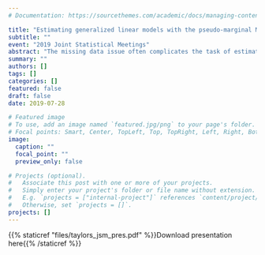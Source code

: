 ```yaml
---
# Documentation: https://sourcethemes.com/academic/docs/managing-content/

title: "Estimating generalized linear models with the pseudo-marginal Metropolis-Hastings algorithm"
subtitle: ""
event: "2019 Joint Statistical Meetings"
abstract: "The missing data issue often complicates the task of estimating generalized linear models (GLMs).  We describe why the pseudo-marginal Metropolis-Hastings algorithm, used in this setting, is an effective strategy for parameter estimation.  The flexibility of this approach allows for general priors to be put on both the missing covariates and the parameters, uses all of the available data, can easily be extended to handle a nonignorable missing-data mechanism, and is still asymptotically exact like most other Markov chain Monte Carlo techniques.  We discuss computing strategies, conduct a simulation study demonstrating how standard errors change as a function of percent missingness, and we use our approach on a 'real-world' data set to describe how a collection of variables influence the car crash outcomes."
summary: ""
authors: []
tags: []
categories: []
featured: false
draft: false
date: 2019-07-28

# Featured image
# To use, add an image named `featured.jpg/png` to your page's folder.
# Focal points: Smart, Center, TopLeft, Top, TopRight, Left, Right, BottomLeft, Bottom, BottomRight.
image:
  caption: ""
  focal_point: ""
  preview_only: false

# Projects (optional).
#   Associate this post with one or more of your projects.
#   Simply enter your project's folder or file name without extension.
#   E.g. `projects = ["internal-project"]` references `content/project/deep-learning/index.md`.
#   Otherwise, set `projects = []`.
projects: []
---
```



{{% staticref "files/taylors_jsm_pres.pdf" %}}Download presentation here{{% /staticref %}}
